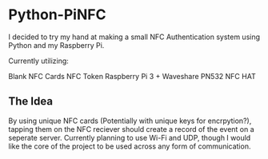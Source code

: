 # Python-PiNFC

I decided to try my hand at making a small NFC Authentication system using Python and my Raspberry Pi.

Currently utilizing: 

Blank NFC Cards
NFC Token
Raspberry Pi 3 + Waveshare PN532 NFC HAT

## The Idea

By using unique NFC cards (Potentially with unique keys for encrpytion?), tapping them on the NFC reciever should create a record of the event on a seperate server. Currently planning to use Wi-Fi and UDP, though I would like the core of the project to be used across any form of communication.
